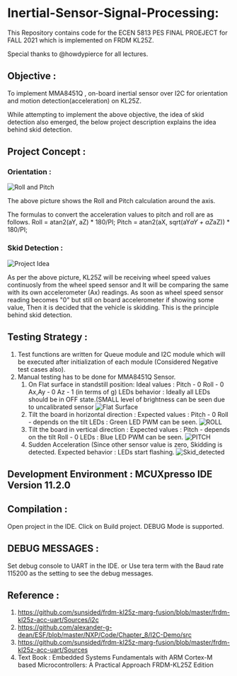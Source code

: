 # Inertial-Sensor-Signal-Processing: 

This Repository contains code for the ECEN 5813 PES FINAL PROEJECT for FALL 2021 which is implemented on FRDM KL25Z.

Special thanks to @howdypierce for all lectures.

## Objective : 
To implement MMA8451Q , on-board inertial sensor over I2C for orientation and motion detection(acceleration) on KL25Z.

While attempting to implement the above objective, the idea of skid detection also emerged, the below project description explains the idea behind skid detection. 

## Project Concept : 

###  Orientation :
![Roll and Pitch](Roll_and_pitch.png)

The above picture shows the Roll and Pitch calculation around the axis. 

The formulas to convert the acceleration values to pitch and roll are as follows.
Roll = atan2(aY, aZ) * 180/PI;
Pitch = atan2(aX, sqrt(aY*aY + aZ*aZ)) * 180/PI;

### Skid Detection :
![Project Idea](ProjectIdea.png)

As per the above picture, KL25Z will be receiving wheel speed values continuosly from the wheel speed sensor and It will be comparing the same with its own accelerometer (Ax) readings. As soon as wheel speed sensor reading becomes "0" but still on board accelerometer if showing some value, Then it is decided that the vehicle is skidding. This is the principle behind skid detection.

## Testing Strategy : 
1. Test functions are written for Queue module and I2C module which will be executed after initialization of each module (Considered Negative test cases also).
2. Manual testing has to be done for MMA8451Q Sensor. 
   1. On Flat surface in standstill position:
             Ideal values : Pitch - 0
                            Roll  - 0
                            Ax,Ay - 0
                            Az    - 1 (in terms of g)
                           LEDs behavior : Ideally all LEDs should be in OFF state.(SMALL level of brightness can be seen due to uncalibrated sensor
                         ![Flat Surface ](Flatsurface.png)
   2. Tilt the board in horizontal direction :
           Expected values : Pitch - 0
                             Roll - depends on the tilt
                             LEDs : Green LED PWM can be seen. 
                          ![ROLL](Roll.png)
   3. Tilt  the board in vertical direction :
           Expected values : Pitch - depends on the tilt
                             Roll - 0
                             LEDs : Blue LED PWM can be seen.
                          ![PITCH](Pitch.png)
   4. Sudden Acceleration (Since other sensor value is zero, Skidding is detected.
                            Expected behavior : LEDs start flashing.
                       ![Skid_detected](Skidding.png)
                       
## Development Environment : MCUXpresso IDE Version 11.2.0

## Compilation :
  Open project in the IDE.
  Click on Build project.
  DEBUG Mode is supported.

## DEBUG MESSAGES :  
  Set debug console to UART in the IDE. 
       or
   Use tera term with the Baud rate 115200 as the setting to see the debug messages.

## Reference :  
  1. https://github.com/sunsided/frdm-kl25z-marg-fusion/blob/master/frdm-kl25z-acc-uart/Sources/i2c
  2. https://github.com/alexander-g-dean/ESF/blob/master/NXP/Code/Chapter_8/I2C-Demo/src
  3. https://github.com/sunsided/frdm-kl25z-marg-fusion/blob/master/frdm-kl25z-acc-uart/Sources
  4. Text Book : Embedded Systems Fundamentals with ARM Cortex-M based Microcontrollers: A Practical Approach FRDM-KL25Z Edition 
            
            
             
